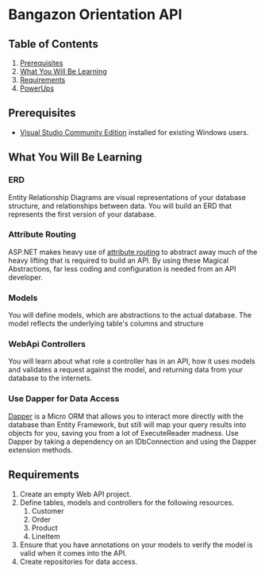 # Bangazon Orientation API

## Table of Contents

1. [Prerequisites](#prerequisites)
1. [What You Will Be Learning](#what-you-will-be-learning)
1. [Requirements](#requirements)
1. [PowerUps](#powerups)

## Prerequisites

* [Visual Studio Community Edition](https://www.visualstudio.com/vs/community/) installed for existing Windows users.


## What You Will Be Learning

### ERD

Entity Relationship Diagrams are visual representations of your database structure, and relationships between data. You will build an ERD that represents the first version of your database.

### Attribute Routing

ASP.NET makes heavy use of [attribute routing](https://docs.microsoft.com/en-us/aspnet/web-api/overview/web-api-routing-and-actions/attribute-routing-in-web-api-2) to abstract away much of the heavy lifting that is required to build an API. By using these Magical Abstractions, far less coding and configuration is needed from an API developer.

### Models

You will define models, which are abstractions to the actual database. The model reflects the underlying table's columns and structure

### WebApi Controllers

You will learn about what role a controller has in an API, how it uses models and validates a request against the model, and returning data from your database to the internets.

### Use Dapper for Data Access

[Dapper](https://github.com/StackExchange/Dapper/blob/master/Readme.md) is a Micro ORM that allows you to interact more directly with the database than Entity Framework, but still will map your query results into objects for you, saving you from a lot of ExecuteReader madness.  Use Dapper by taking a dependency on an IDbConnection and using the Dapper extension methods.

## Requirements

1. Create an empty Web API project.
1. Define tables, models and controllers for the following resources.
    1. Customer
    1. Order
    1. Product
    1. LineItem
1. Ensure that you have annotations on your models to verify the model is valid when it comes into the API.
1. Create repositories for data access.
